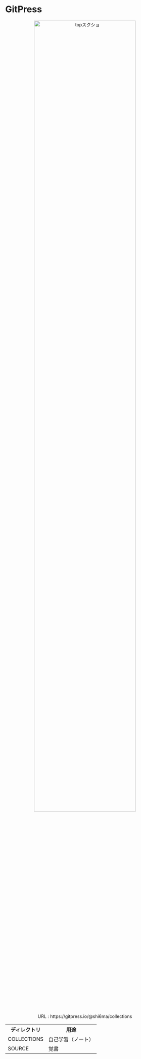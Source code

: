 # GitPress

<p align='center'><img width="80%" alt="topスクショ" src="https://user-images.githubusercontent.com/28585421/155921826-8799b723-b71d-4edb-88b0-45e8219b2967.png"></p>
          
<p align='center' style='margin-botom: 2em;'>URL : https://gitpress.io/@shi6ma/collections</p>

<table align='center' width="80%">
    <tr><th>ディレクトリ</th><th>用途</th></tr>
    <tr><td>COLLECTIONS</td><td>自己学習（ノート）</td></tr>
    <tr><td>SOURCE</td><td>覚書</td></tr>
</table>
